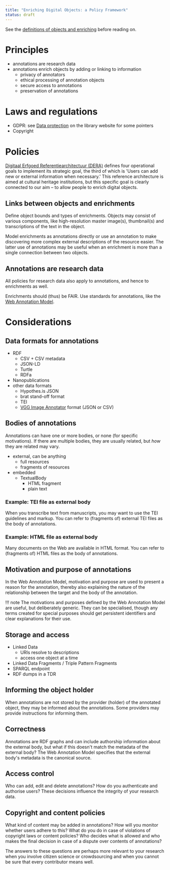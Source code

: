 ```yaml
---
title: "Enriching Digital Objects: a Policy Framework"
status: draft
---
```


See the [definitions of objects and enriching](index.md#definitions-of-terms) before reading on.

# Principles 

- annotations are research data
- annotations enrich objects by adding or linking to information
    - privacy of annotators
    - ethical processing of annotation objects
    - secure access to annotations
    - preservation of annotations

# Laws and regulations

- GDPR: see [Data protection](https://www.library.universiteitleiden.nl/research-and-publishing/datamanagement/data-protection) on the library website for some pointers
- Copyright

# Policies

[Digitaal Erfgoed Referentiearchitectuur (DERA)][dera] defines four operational goals to implement its strategic goal,
the third of which is 'Users can add new or external information when necessary.'
This reference architecture is aimed at cultural heritage institutions, but this specific goal
is clearly connected to our aim – to allow people to enrich digital objects.

[dera]: https://www.netwerkdigitaalerfgoed.nl/wp-content/uploads/2018/11/181107-DERA2.0_def.pdf

## Links between objects and enrichments

Define object bounds and types of enrichments. Objects may consist of various components, like high-resolution master image(s), thumbnail(s) and transcriptions of the text in the object.

Model enrichments as annotations directly or use an annotation to make discovering more complex external descriptions of the resource easier.
The latter use of annotations may be useful when an enrichment is more than a single connection between two objects.

## Annotations are research data

All policies for research data also apply to annotations, and hence to enrichments as well.

Enrichments should (thus) be FAIR.
Use standards for annotations, like the [Web Annotation Model](https://www.w3.org/TR/annotation-model/).

# Considerations

## Data formats for annotations

- RDF
    - CSV + CSV metadata
    - JSON-LD
    - Turtle
    - RDFa
- Nanopublications
- other data formats
    - Hypothes.is JSON
    - brat stand-off format
    - TEI
    - [VGG Image Annotator](https://gitlab.com/vgg/via) format (JSON or CSV)

## Bodies of annotations

Annotations can have one or more bodies, or none (for specific motivations). If there are multiple bodies, they are usually related, but *how* they are related may vary.

- external, can be anything
    - full resources
    - fragments of resources
- embedded
    - TextualBody
        - HTML fragment
        - plain text

### Example: TEI file as external body

When you transcribe text from manuscripts, you may want to use the TEI guidelines and markup.
You can refer to (fragments of) external TEI files as the body of annotations.

### Example: HTML file as external body

Many documents on the Web are available in HTML format. You can refer to (fragments of) HTML files as the body of annotations.

## Motivation and purpose of annotations

In the Web Annotation Model, motivation and purpose are used to present a reason for the annotation, thereby also explaining the nature of the relationship between the target and the body of the annotation.

!!! note
    The motivations and purposes defined by the Web Annotation Model are useful, but deliberately generic. They can be specialised, though any terms created for special purposes should get persistent identifiers and clear explanations for their use.

## Storage and access

- Linked Data
    - URIs resolve to descriptions
    - access one object at a time
- Linked Data Fragments / Triple Pattern Fragments
- SPARQL endpoint
- RDF dumps in a TDR

## Informing the object holder

When annotations are not stored by the provider (holder) of the annotated object, they may be informed about the annotations. Some providers may provide instructions for informing them.

## Correctness

Annotations are RDF graphs and can include authorship information about the external body, but what if this doesn't match the metadata of the external body? The Web Annotation Model specifies that the external body's metadata is the canonical source.

## Access control

Who can add, edit and delete annotations? How do you authenticate and authorise users?
These decisions influence the integrity of your research data.

## Copyright and content policies

What kind of content may be added in annotations? How will you monitor whether users adhere to this?
What do you do in case of violations of copyright laws or content policies?
Who decides what is allowed and who makes the final decision in case of a dispute over contents of annotations?

The answers to these questions are perhaps more relevant to your research when you involve citizen science or crowdsourcing
and when you cannot be sure that every contributor means well.
